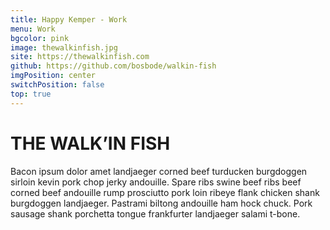 ```yaml
---
title: Happy Kemper - Work
menu: Work
bgcolor: pink
image: thewalkinfish.jpg
site: https://thewalkinfish.com
github: https://github.com/bosbode/walkin-fish
imgPosition: center
switchPosition: false
top: true
---
```


# THE WALK’IN FISH

Bacon ipsum dolor amet landjaeger corned beef turducken burgdoggen sirloin kevin pork chop jerky andouille. Spare ribs swine beef ribs beef corned beef andouille rump prosciutto pork loin ribeye flank chicken shank burgdoggen landjaeger. Pastrami biltong andouille ham hock chuck. Pork sausage shank porchetta tongue frankfurter landjaeger salami t-bone.
